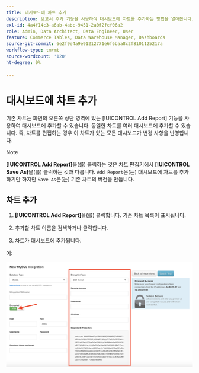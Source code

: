 ```yaml
---
title: 대시보드에 차트 추가
description: 보고서 추가 기능을 사용하여 대시보드에 차트를 추가하는 방법을 알아봅니다.
exl-id: 4a4f14c3-a6ab-4abc-9451-2a0f2fcf06a2
role: Admin, Data Architect, Data Engineer, User
feature: Commerce Tables, Data Warehouse Manager, Dashboards
source-git-commit: 6e2f9e4a9e91212771e6f6baa8c2f8101125217a
workflow-type: tm+mt
source-wordcount: '120'
ht-degree: 0%

---
```


# 대시보드에 차트 추가

기존 차트는 화면의 오른쪽 상단 영역에 있는 [!UICONTROL Add Report] 기능을 사용하여 대시보드에 추가할 수 있습니다. 동일한 차트를 여러 대시보드에 추가할 수 있습니다. 즉, 차트를 편집하는 경우 이 차트가 있는 모든 대시보드가 변경 사항을 반영합니다.

>[!NOTE]
>
>**[!UICONTROL Add Report]**&#x200B;을(를) 클릭하는 것은 차트 편집기에서 **[!UICONTROL Save As]**&#x200B;을(를) 클릭하는 것과 다릅니다. `Add Report`은(는) 대시보드에 차트를 추가하기만 하지만 `Save As`은(는) 기존 차트의 버전을 만듭니다.

## 차트 추가

1. **[!UICONTROL Add Report]**&#x200B;을(를) 클릭합니다. 기존 차트 목록이 표시됩니다.

1. 추가할 차트 이름을 검색하거나 클릭합니다.

1. 차트가 대시보드에 추가됩니다.

예:

![차트 추가](../../assets/sql-integration-encrypted-yes.png)
